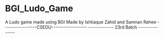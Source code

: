 # BGI_Ludo_Game

A Ludo game made using BGI Made by Ishtiaque Zahid and Samnan Rahee -----------------CSEDU------------------ ------------- 23rd Batch ---------------

